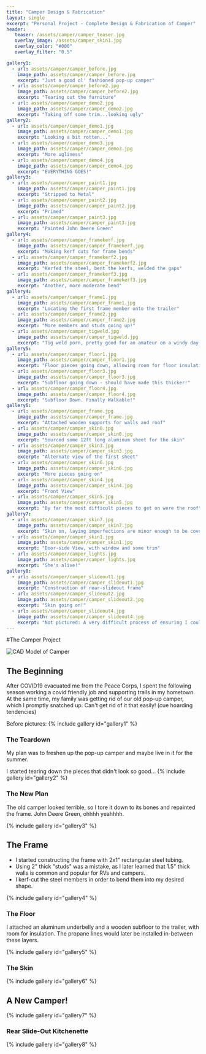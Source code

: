 ```yaml
---
title: "Camper Design & Fabrication"
layout: single
excerpt: "Personal Project - Complete Design & Fabrication of Camper"
header:
   teaser: /assets/camper/camper_teaser.jpg
   overlay_image: /assets/camper_skin1.jpg
   overlay_color: "#000"
   overlay_filter: "0.5"

gallery1:
  - url: assets/camper/camper_before.jpg
    image_path: assets/camper/camper_before.jpg
    excerpt: "Just a good ol' fashioned pop-up camper"
  - url: assets/camper/camper_before2.jpg
    image_path: assets/camper/camper_before2.jpg
    excerpt: "Tearing out the furniture"
  - url: assets/camper/camper_demo2.jpg
    image_path: assets/camper/camper_demo2.jpg
    excerpt: "Taking off some trim...looking ugly"
gallery2:
  - url: assets/camper/camper_demo1.jpg
    image_path: assets/camper/camper_demo1.jpg
    excerpt: "Looking a bit rotten..."
  - url: assets/camper/camper_demo3.jpg
    image_path: assets/camper/camper_demo3.jpg
    excerpt: "More ugliness"
  - url: assets/camper/camper_demo4.jpg
    image_path: assets/camper/camper_demo4.jpg
    excerpt: "EVERYTHING GOES!"
gallery3:
  - url: assets/camper/camper_paint1.jpg
    image_path: assets/camper/camper_paint1.jpg
    excerpt: "Stripped to Metal"
  - url: assets/camper/camper_paint2.jpg
    image_path: assets/camper/camper_paint2.jpg
    excerpt: "Primed"
  - url: assets/camper/camper_paint3.jpg
    image_path: assets/camper/camper_paint3.jpg
    excerpt: "Painted John Deere Green"
gallery4:
  - url: assets/camper/camper_framekerf.jpg
    image_path: assets/camper/camper_framekerf.jpg
    excerpt: "Making kerf cuts for frame bends"
  - url: assets/camper/camper_framekerf2.jpg
    image_path: assets/camper/camper_framekerf2.jpg
    excerpt: "Kerfed the steel, bent the kerfs, welded the gaps"
  - url: assets/camper/camper_framekerf3.jpg
    image_path: assets/camper/camper_framekerf3.jpg
    excerpt: "Another, more moderate bend"
gallery4:
  - url: assets/camper/camper_frame1.jpg
    image_path: assets/camper/camper_frame1.jpg
    excerpt: "Locating the first frame member onto the trailer"
  - url: assets/camper/camper_frame2.jpg
    image_path: assets/camper/camper_frame2.jpg
    excerpt: "More members and studs going up!"
  - url: assets/camper/camper_tigweld.jpg
    image_path: assets/camper/camper_tigweld.jpg
    excerpt: "Tig weld porn, pretty good for an amateur on a windy day!"
gallery5:
  - url: assets/camper/camper_floor1.jpg
    image_path: assets/camper/camper_floor1.jpg
    excerpt: "Floor pieces going down, allowing room for floor insulation"
  - url: assets/camper/camper_floor3.jpg
    image_path: assets/camper/camper_floor3.jpg
    excerpt: "Subfloor going down - should have made this thicker!"
  - url: assets/camper/camper_floor4.jpg
    image_path: assets/camper/camper_floor4.jpg
    excerpt: "Subfloor Down. Finally Walkable!"
gallery6:
  - url: assets/camper/camper_frame.jpg
    image_path: assets/camper/camper_frame.jpg
    excerpt: "Attached wooden supports for walls and roof"
  - url: assets/camper/camper_skin0.jpg
    image_path: assets/camper/camper_skin0.jpg
    excerpt: "Sourced some 12ft long aluminum sheet for the skin"
  - url: assets/camper/camper_skin3.jpg
    image_path: assets/camper/camper_skin3.jpg
    excerpt: "Alternate view of the first sheet"
  - url: assets/camper/camper_skin6.jpg
    image_path: assets/camper/camper_skin6.jpg
    excerpt: "More pieces going on"
  - url: assets/camper/camper_skin4.jpg
    image_path: assets/camper/camper_skin4.jpg
    excerpt: "Front View"
  - url: assets/camper/camper_skin5.jpg
    image_path: assets/camper/camper_skin5.jpg
    excerpt: "By far the most difficult pieces to get on were the roof"
gallery7:
  - url: assets/camper/camper_skin7.jpg
    image_path: assets/camper/camper_skin7.jpg
    excerpt: "Skin on, laying imperfections are minor enough to be covered and sealed by trimwork"
  - url: assets/camper/camper_skin1.jpg
    image_path: assets/camper/camper_skin1.jpg
    excerpt: "Door-side View, with window and some trim"
  - url: assets/camper/camper_lights.jpg
    image_path: assets/camper/camper_lights.jpg
    excerpt: "She's alive!"
gallery8:
  - url: assets/camper/camper_slideout1.jpg
    image_path: assets/camper/camper_slideout1.jpg
    excerpt: "Construction of rear-slideout frame"
  - url: assets/camper/camper_slideout2.jpg
    image_path: assets/camper/camper_slideout2.jpg
    excerpt: "Skin going on!"
  - url: assets/camper/camper_slideout4.jpg
    image_path: assets/camper/camper_slideout4.jpg
    excerpt: "Not pictured: A very difficult process of ensuring I could actually mount the structure onto the slides and camper-frame"
---
```


#The Camper Project

<img src="/assets/camper/camper_cad.jpg" alt= "CAD Model of Camper">

## The Beginning
After COVID19 evacuated me from the Peace Corps, I spent the following season working a covid friendly job and supporting trails in my hometown.
At the same time, my family was getting rid of our old pop-up camper, which I promptly snatched up. Can't get rid of it that easily! (cue hoarding tendencies)

Before pictures:
{% include gallery id="gallery1" %}

### The Teardown

My plan was to freshen up the pop-up camper and maybe live in it for the summer.

I started tearing down the pieces that didn't look so good...
{% include gallery id="gallery2" %}

### The New Plan

The old camper looked terrible, so I tore it down to its bones and repainted the frame.
John Deere Green, ohhhh yeahhhh.

{% include gallery id="gallery3" %}

## The Frame

- I started constructing the frame with 2x1" rectangular steel tubing.
- Using 2" thick "studs" was a mistake, as I later learned that 1.5" thick walls is common and popular for RVs and campers.
- I kerf-cut the steel members in order to bend them into my desired shape.

{% include gallery id="gallery4" %}

### The Floor

I attached an aluminum underbelly and a wooden subfloor to the trailer, with room for insulation.
The propane lines would later be installed in-between these layers.

{% include gallery id="gallery5" %}

### The Skin
{% include gallery id="gallery6" %}

## A New Camper!

{% include gallery id="gallery7" %}

### Rear Slide-Out Kitchenette

{% include gallery id="gallery8" %}

